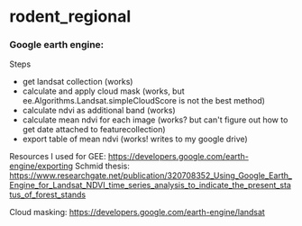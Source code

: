 # rodent_regional

### Google earth engine:
Steps
 - get landsat collection (works)
 - calculate and apply cloud mask (works, but ee.Algorithms.Landsat.simpleCloudScore is not the best method)
 - calculate ndvi as additional band (works)
 - calculate mean ndvi for each image (works? but can't figure out how to get date attached to featurecollection)
 - export table of mean ndvi (works! writes to my google drive)



Resources I used for GEE:
https://developers.google.com/earth-engine/exporting
Schmid thesis: https://www.researchgate.net/publication/320708352_Using_Google_Earth_Engine_for_Landsat_NDVI_time_series_analysis_to_indicate_the_present_status_of_forest_stands

Cloud masking:
https://developers.google.com/earth-engine/landsat